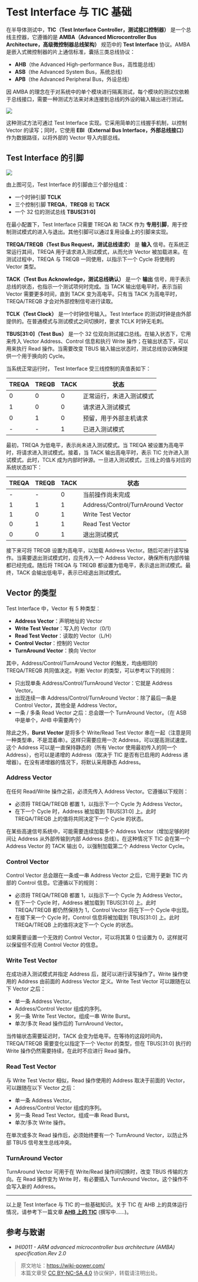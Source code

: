 # Test Interface 与 TIC 基础

在半导体测试中，**TIC（Test Interface Controller，测试接口控制器）** 是一个总线主控器，它遵循的是 **AMBA（Advanced Microcontroller Bus Architecture，高级微控制器总线架构）** 规范中的 **Test Interface** 协议。AMBA 是嵌入式微控制器的片上通信标准，囊括三类总线协议：

- **AHB**（the Advanced High-performance Bus，高性能总线）
- **ASB**（the Advanced System Bus，系统总线）
- **APB**（the Advanced Peripheral Bus，外设总线）

因 AMBA 的理念在于对系统中的单个模块进行隔离测试，每个模块的测试仅依赖于总线接口，需要一种测试方法来对未连接到总线的外设的输入输出进行测试。

![](https://wiki-media-1253965369.cos.ap-guangzhou.myqcloud.com/img/202308262214877.png)

这种测试方法可通过 Test Interface 实现。它采用简单的三线握手机制，以控制 Vector 的读写；同时，它使用 **EBI（External Bus Interface，外部总线接口）** 作为数据路径，以将外部的 Vector 导入内部总线。

## Test Interface 的引脚

![](https://wiki-media-1253965369.cos.ap-guangzhou.myqcloud.com/img/202308262225257.png)

由上图可见，Test Interface 的引脚由三个部分组成：

- 一个时钟引脚 **TCLK**
- 三个控制引脚 **TREQA**，**TREQB** 和 **TACK**
- 一个 32 位的测试总线 **TBUS[31:0]**

在最小配置下，Test Interface 只需要 TREQA 和 TACK 作为 **专用引脚**，用于控制测试模式的进入与退出。其他引脚可以通过复用设备上的引脚来实现。

**TREQA/TREQB（Test Bus Request，测试总线请求）** 是 **输入** 信号。在系统正常运行其间，TREQA 用于请求进入测试模式，从而允许 Vector 被加载进来。在测试过程中，TREQA 与 TREQB 一同使用，以指示下一个 Cycle 将使用的 Vector 类型。

**TACK（Test Bus Acknowledge，测试总线确认）** 是一个 **输出** 信号，用于表示总线的状态，也指示一个测试项何时完成。当 TACK 输出低电平时，表示当前 Vector 需要更多时间，直到 TACK 变为高电平。只有当 TACK 为高电平时，TREQA/TREQB 才会对外部控制信号进行读取。

**TCLK（Test Clock）** 是一个时钟信号输入。Test Interface 的测试时钟是由外部提供的。在普通模式与测试模式之间切换时，要求 TCLK 时钟无毛刺。

**TBUS[31:0]（Test Bus）** 是一个 32 位双向测试接口总线。在输入状态下，它用来传入 Vector Address、Control 信息和执行 Write 操作；在输出状态下，可以用来执行 Read 操作。当需要改变 TBUS 输入输出状态时，测试总线协议确保提供一个用于换向的 Cycle。

当系统正常运行时， Test Interface 受三线控制的真值表如下：

| TREQA | TREQB | TACK | 状态                     |
| ----- | ----- | ---- | ------------------------ |
| 0     | 0     | 0    | 正常运行，未进入测试模式 |
| 1     | 0     | 0    | 请求进入测试模式         |
| 0     | 1     | 0    | 预留，用于外部主机请求   |
| -     | -     | 1    | 已进入测试模式           |

最初，TREQA 为低电平，表示尚未进入测试模式。当 TREQA 被设置为高电平时，将请求进入测试模式。接着，当 TACK 输出高电平时，表示 TIC 允许进入测试模式。此时，TCLK 成为内部时钟源。一旦进入测试模式，三线上的值与对应的系统状态如下：

| TREQA | TREQB | TACK | 状态                              |
| ----- | ----- | ---- | --------------------------------- |
| -     | -     | 0    | 当前操作尚未完成                  |
| 1     | 1     | 1    | Address/Control/TurnAround Vector |
| 1     | 0     | 1    | Write Test Vector                 |
| 0     | 1     | 1    | Read Test Vector                  |
| 0     | 0     | 1    | 退出测试模式                      |

接下来可将 TREQB 设置为高电平，以加载 Address Vector。随后可进行读写操作。当需要退出测试模式时，应先传入一个 Address Vector，确保所有内部传输都已经完成。随后将 TREQA 与 TREQB 都设置为低电平，表示退出测试模式。最终，TACK 会输出低电平，表示已经退出测试模式。

## Vector 的类型

Test Interface 中，Vector 有 5 种类型：

- **Address Vector**：声明地址的 Vector
- **Write Test Vector**：写入的 Vector（0/1）
- **Read Test Vector**：读取的 Vector（L/H）
- **Control Vector**：控制的 Vector
- **TurnAround Vector**：换向 Vector

其中，Address/Control/TurnAround Vector 的触发，均由相同的 TREQA/TREQB 共同值决定。判断 Vector 的类型，可以参考以下的规则：

- 只出现单条 Address/Control/TurnAround Vector：它就是 Address Vector。
- 出现连续一串 Address/Control/TurnAround Vector：除了最后一条是 Control Vector，其他全是 Address Vector。
- 一条 / 多条 Read Vector 之后：总会跟一个 TurnAround Vector。（在 ASB 中是单个，AHB 中需要两个）

除此之外，**Burst Vector** 是将多个 Write/Read Test Vector 串在一起（注意是同一种类型串，不是混着串）。这样只需要应用一次 Address，可以提高测试速度。这个 Address 可以是一直保持静态的（所有 Vector 使用最初传入的同一个 Address），也可以是递增的 Address（取决于 TIC 是否有已启用的 Address 递增器）。在没有递增器的情况下，将默认采用静态 Address。

### Address Vector

在任何 Read/Write 操作之前，必须先传入 Address Vector。它遵循以下规则：

- 必须将 TREQA/TREQB 都置 1，以指示下一个 Cycle 为 Address Vector。
- 在下一个 Cycle 时，Address 被加载到 TBUS[31:0] 上。此时 TREQA/TREQB 上的值将共同决定下一个 Cycle 的状态。

在某些高速信号系统中，可能需要连续加载多个 Address Vector（增加足够的时间让 Address 从外部传输到内部 Address 总线）。在这种情况下 TIC 会在第一个 Address Vector 的 TACK 输出 0，以强制加载第二个 Address Vector Cycle。

### Control Vector

Control Vector 总会跟在一条或一串 Address Vector 之后，它用于更新 TIC 内部的 Control 信息。它遵循以下的规则：

- 必须将 TREQA/TREQB 都置 1，以指示下一个 Cycle 为 Address Vector。
- 在下一个 Cycle 时，Address 被加载到 TBUS[31:0] 上。此时 TREQA/TREQB 都仍然保持为 1，Control Vector 将在下一个 Cycle 中出现。
- 在接下来一个 Cycle 时，Control 信息将被加载到 TBUS[31:0] 上。此时 TREQA/TREQB 上的值将决定下一个 Cycle 的状态。

如果需要设置一个无效的 Control Vector，可以将其第 0 位设置为 0，这样就可以保留但不应用 Control Vector 的信息。

### Write Test Vector

在成功进入测试模式并指定 Address 后，就可以进行读写操作了。Write 操作使用的 Address 由前面的 Address Vector 定义。Write Test Vector 可以跟随在以下 Vector 之后：

- 单一条 Address Vector。
- Address/Control Vector 组成的序列。
- 另一条 Write Test Vector。组成一串 Write Burst。
- 单次/多次 Read 操作后的 TurnAround Vector。

当传输状态需要延迟时，TACK 会变为低电平。在等待的这段时间内，TREQA/TREQB 需要变化以指定下一个 Vector 的类型，但在 TBUS[31:0] 执行的 Write 操作仍然需要持续，在此时不应进行 Read 操作。

### Read Test Vector

与 Write Test Vector 相似，Read 操作使用的 Address 取决于前面的 Vector，可以跟随在以下 Vector 之后：

- 单一条 Address Vector。
- Address/Control Vector 组成的序列。
- 另一条 Read Test Vector。组成一串 Read Burst。
- 单次/多次 Write 操作。

在单次或多次 Read 操作后，必须始终要有一个 TurnAround Vector，以防止外部 TBUS 信号发生总线冲突。

### TurnAround Vector

TurnAround Vector 可用于在 Write/Read 操作间切换时，改变 TBUS 传输的方向。在 Read 操作变为 Write 时，有必要插入 TurnAround Vector。这个操作不会写入新的 Address。

---

以上是 Test Interface 与 TIC 的一些基础知识。关于 TIC 在 AHB 上的具体运行情况，请参考下一篇文章 [**AHB 上的 TIC**](https://wiki-power.com/AHB%E4%B8%8A%E7%9A%84TIC) (撰写中……)。

## 参考与致谢

- _IHI0011 - ARM advanced microcontroller bus architecture (AMBA) specification.Rev 2.0_

> 原文地址：<https://wiki-power.com/>  
> 本篇文章受 [CC BY-NC-SA 4.0](https://creativecommons.org/licenses/by/4.0/deed.zh) 协议保护，转载请注明出处。
